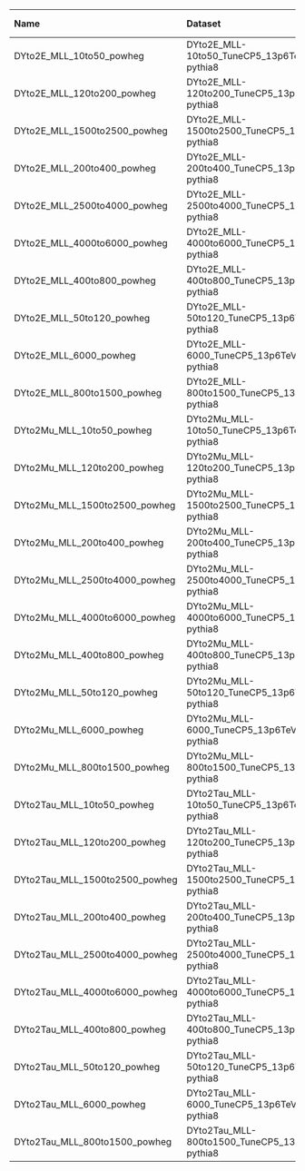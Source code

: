 | Name                           | Dataset                                                | Root Status                       | NanoV15 Status                    | Chained Request   | RunIII2024Summer24 Root Request   |
|:-------------------------------|:-------------------------------------------------------|:----------------------------------|:----------------------------------|:------------------|:----------------------------------|
| DYto2E_MLL_10to50_powheg       | DYto2E_MLL-10to50_TuneCP5_13p6TeV_powheg-pythia8       | $${\color{red}\textbf{MISSING}}$$ | $${\color{red}\textbf{MISSING}}$$ | N/A               | NONE                              |
| DYto2E_MLL_120to200_powheg     | DYto2E_MLL-120to200_TuneCP5_13p6TeV_powheg-pythia8     | $${\color{red}\textbf{MISSING}}$$ | $${\color{red}\textbf{MISSING}}$$ | N/A               | NONE                              |
| DYto2E_MLL_1500to2500_powheg   | DYto2E_MLL-1500to2500_TuneCP5_13p6TeV_powheg-pythia8   | $${\color{red}\textbf{MISSING}}$$ | $${\color{red}\textbf{MISSING}}$$ | N/A               | NONE                              |
| DYto2E_MLL_200to400_powheg     | DYto2E_MLL-200to400_TuneCP5_13p6TeV_powheg-pythia8     | $${\color{red}\textbf{MISSING}}$$ | $${\color{red}\textbf{MISSING}}$$ | N/A               | NONE                              |
| DYto2E_MLL_2500to4000_powheg   | DYto2E_MLL-2500to4000_TuneCP5_13p6TeV_powheg-pythia8   | $${\color{red}\textbf{MISSING}}$$ | $${\color{red}\textbf{MISSING}}$$ | N/A               | NONE                              |
| DYto2E_MLL_4000to6000_powheg   | DYto2E_MLL-4000to6000_TuneCP5_13p6TeV_powheg-pythia8   | $${\color{red}\textbf{MISSING}}$$ | $${\color{red}\textbf{MISSING}}$$ | N/A               | NONE                              |
| DYto2E_MLL_400to800_powheg     | DYto2E_MLL-400to800_TuneCP5_13p6TeV_powheg-pythia8     | $${\color{red}\textbf{MISSING}}$$ | $${\color{red}\textbf{MISSING}}$$ | N/A               | NONE                              |
| DYto2E_MLL_50to120_powheg      | DYto2E_MLL-50to120_TuneCP5_13p6TeV_powheg-pythia8      | $${\color{red}\textbf{MISSING}}$$ | $${\color{red}\textbf{MISSING}}$$ | N/A               | NONE                              |
| DYto2E_MLL_6000_powheg         | DYto2E_MLL-6000_TuneCP5_13p6TeV_powheg-pythia8         | $${\color{red}\textbf{MISSING}}$$ | $${\color{red}\textbf{MISSING}}$$ | N/A               | NONE                              |
| DYto2E_MLL_800to1500_powheg    | DYto2E_MLL-800to1500_TuneCP5_13p6TeV_powheg-pythia8    | $${\color{red}\textbf{MISSING}}$$ | $${\color{red}\textbf{MISSING}}$$ | N/A               | NONE                              |
| DYto2Mu_MLL_10to50_powheg      | DYto2Mu_MLL-10to50_TuneCP5_13p6TeV_powheg-pythia8      | $${\color{red}\textbf{MISSING}}$$ | $${\color{red}\textbf{MISSING}}$$ | N/A               | NONE                              |
| DYto2Mu_MLL_120to200_powheg    | DYto2Mu_MLL-120to200_TuneCP5_13p6TeV_powheg-pythia8    | $${\color{red}\textbf{MISSING}}$$ | $${\color{red}\textbf{MISSING}}$$ | N/A               | NONE                              |
| DYto2Mu_MLL_1500to2500_powheg  | DYto2Mu_MLL-1500to2500_TuneCP5_13p6TeV_powheg-pythia8  | $${\color{red}\textbf{MISSING}}$$ | $${\color{red}\textbf{MISSING}}$$ | N/A               | NONE                              |
| DYto2Mu_MLL_200to400_powheg    | DYto2Mu_MLL-200to400_TuneCP5_13p6TeV_powheg-pythia8    | $${\color{red}\textbf{MISSING}}$$ | $${\color{red}\textbf{MISSING}}$$ | N/A               | NONE                              |
| DYto2Mu_MLL_2500to4000_powheg  | DYto2Mu_MLL-2500to4000_TuneCP5_13p6TeV_powheg-pythia8  | $${\color{red}\textbf{MISSING}}$$ | $${\color{red}\textbf{MISSING}}$$ | N/A               | NONE                              |
| DYto2Mu_MLL_4000to6000_powheg  | DYto2Mu_MLL-4000to6000_TuneCP5_13p6TeV_powheg-pythia8  | $${\color{red}\textbf{MISSING}}$$ | $${\color{red}\textbf{MISSING}}$$ | N/A               | NONE                              |
| DYto2Mu_MLL_400to800_powheg    | DYto2Mu_MLL-400to800_TuneCP5_13p6TeV_powheg-pythia8    | $${\color{red}\textbf{MISSING}}$$ | $${\color{red}\textbf{MISSING}}$$ | N/A               | NONE                              |
| DYto2Mu_MLL_50to120_powheg     | DYto2Mu_MLL-50to120_TuneCP5_13p6TeV_powheg-pythia8     | $${\color{red}\textbf{MISSING}}$$ | $${\color{red}\textbf{MISSING}}$$ | N/A               | NONE                              |
| DYto2Mu_MLL_6000_powheg        | DYto2Mu_MLL-6000_TuneCP5_13p6TeV_powheg-pythia8        | $${\color{red}\textbf{MISSING}}$$ | $${\color{red}\textbf{MISSING}}$$ | N/A               | NONE                              |
| DYto2Mu_MLL_800to1500_powheg   | DYto2Mu_MLL-800to1500_TuneCP5_13p6TeV_powheg-pythia8   | $${\color{red}\textbf{MISSING}}$$ | $${\color{red}\textbf{MISSING}}$$ | N/A               | NONE                              |
| DYto2Tau_MLL_10to50_powheg     | DYto2Tau_MLL-10to50_TuneCP5_13p6TeV_powheg-pythia8     | $${\color{red}\textbf{MISSING}}$$ | $${\color{red}\textbf{MISSING}}$$ | N/A               | NONE                              |
| DYto2Tau_MLL_120to200_powheg   | DYto2Tau_MLL-120to200_TuneCP5_13p6TeV_powheg-pythia8   | $${\color{red}\textbf{MISSING}}$$ | $${\color{red}\textbf{MISSING}}$$ | N/A               | NONE                              |
| DYto2Tau_MLL_1500to2500_powheg | DYto2Tau_MLL-1500to2500_TuneCP5_13p6TeV_powheg-pythia8 | $${\color{red}\textbf{MISSING}}$$ | $${\color{red}\textbf{MISSING}}$$ | N/A               | NONE                              |
| DYto2Tau_MLL_200to400_powheg   | DYto2Tau_MLL-200to400_TuneCP5_13p6TeV_powheg-pythia8   | $${\color{red}\textbf{MISSING}}$$ | $${\color{red}\textbf{MISSING}}$$ | N/A               | NONE                              |
| DYto2Tau_MLL_2500to4000_powheg | DYto2Tau_MLL-2500to4000_TuneCP5_13p6TeV_powheg-pythia8 | $${\color{red}\textbf{MISSING}}$$ | $${\color{red}\textbf{MISSING}}$$ | N/A               | NONE                              |
| DYto2Tau_MLL_4000to6000_powheg | DYto2Tau_MLL-4000to6000_TuneCP5_13p6TeV_powheg-pythia8 | $${\color{red}\textbf{MISSING}}$$ | $${\color{red}\textbf{MISSING}}$$ | N/A               | NONE                              |
| DYto2Tau_MLL_400to800_powheg   | DYto2Tau_MLL-400to800_TuneCP5_13p6TeV_powheg-pythia8   | $${\color{red}\textbf{MISSING}}$$ | $${\color{red}\textbf{MISSING}}$$ | N/A               | NONE                              |
| DYto2Tau_MLL_50to120_powheg    | DYto2Tau_MLL-50to120_TuneCP5_13p6TeV_powheg-pythia8    | $${\color{red}\textbf{MISSING}}$$ | $${\color{red}\textbf{MISSING}}$$ | N/A               | NONE                              |
| DYto2Tau_MLL_6000_powheg       | DYto2Tau_MLL-6000_TuneCP5_13p6TeV_powheg-pythia8       | $${\color{red}\textbf{MISSING}}$$ | $${\color{red}\textbf{MISSING}}$$ | N/A               | NONE                              |
| DYto2Tau_MLL_800to1500_powheg  | DYto2Tau_MLL-800to1500_TuneCP5_13p6TeV_powheg-pythia8  | $${\color{red}\textbf{MISSING}}$$ | $${\color{red}\textbf{MISSING}}$$ | N/A               | NONE                              |